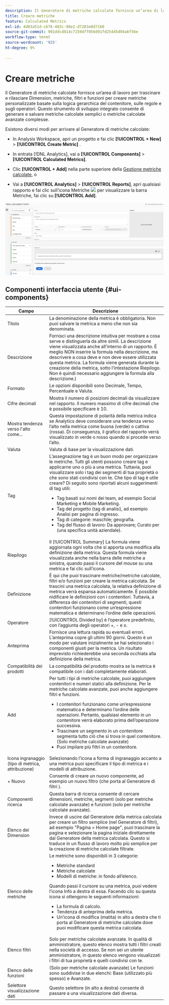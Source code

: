 ```yaml
---
description: Il Generatore di metriche calcolate fornisce un’area di lavoro per trascinare e rilasciare Dimension, metriche, filtri e funzioni per creare metriche personalizzate basate sulla logica gerarchica del contenitore, sulle regole e sugli operatori. Questo strumento di sviluppo integrato consente di generare e salvare metriche calcolate semplici o metriche calcolate avanzate complesse.
title: Creare metriche
feature: Calculated Metrics
exl-id: 4d03a51d-c676-483c-98e2-d7283e8d71b0
source-git-commit: 901ddcd814c71504ff056d91fd25445d94a6f56e
workflow-type: tm+mt
source-wordcount: '925'
ht-degree: 9%

---
```


# Creare metriche

Il Generatore di metriche calcolate fornisce un’area di lavoro per trascinare e rilasciare Dimension, metriche, filtri e funzioni per creare metriche personalizzate basate sulla logica gerarchica del contenitore, sulle regole e sugli operatori. Questo strumento di sviluppo integrato consente di generare e salvare metriche calcolate semplici o metriche calcolate avanzate complesse.

Esistono diversi modi per arrivare al Generatore di metriche calcolate:

* In Analysis Workspace, apri un progetto e fai clic  **[!UICONTROL + New]** > **[!UICONTROL Create Metric]** .
* In entrata [!DNL Analytics], vai a **[!UICONTROL Components]** > **[!UICONTROL Calculated Metrics]**.

* Clic **[!UICONTROL + Add]** nella parte superiore della [Gestione metriche calcolate](/help/components/calc-metrics/cm-workflow/cm-manager.md), o

* Vai a **[!UICONTROL Analytics]** > **[!UICONTROL Reports]**, apri qualsiasi rapporto e fai clic sull’icona Metriche  ![](https://spectrum.adobe.com/static/icons/workflow_18/Smock_Event_18_N.svg) per visualizzare la barra Metriche, fai clic su **[!UICONTROL Add]**.

![](assets/cm_builder_ui.png)

## Componenti interfaccia utente {#ui-components}

| Campo | Descrizione |
| --- | --- |
| Titolo | La denominazione della metrica è obbligatoria. Non puoi salvare la metrica a meno che non sia denominata. |
| Descrizione | Fornisci una descrizione intuitiva per mostrare a cosa serve e distinguerla da altre simili. La descrizione viene visualizzata anche all’interno di un rapporto. È meglio NON inserire la formula nella descrizione, ma descrivere a cosa deve e non deve essere utilizzata questa metrica. La formula viene generata durante la creazione della metrica, sotto l’intestazione Riepilogo. Non è quindi necessario aggiungere la formula alla descrizione.) |
| Formato | Le opzioni disponibili sono Decimale, Tempo, Percentuale e Valuta. |
| Cifre decimali | Mostra il numero di posizioni decimali da visualizzare nel rapporto. Il numero massimo di cifre decimali che è possibile specificare è 10. |
| Mostra tendenza verso l&#39;alto come... | Questa impostazione di polarità della metrica indica se Analytics deve considerare una tendenza verso l’alto nella metrica come buona (verde) o cattiva (rossa). Di conseguenza, il grafico del rapporto verrà visualizzato in verde o rosso quando si procede verso l’alto. |
| Valuta | Valuta di base per la visualizzazione dati. |
| Tag | L’assegnazione tag è un buon modo per organizzare le metriche. Tutti gli utenti possono creare tag e applicarne uno o più a una metrica. Tuttavia, puoi visualizzare solo i tag dei segmenti di tua proprietà o che sono stati condivisi con te. Che tipo di tag è utile creare? Di seguito sono riportati alcuni suggerimenti di tag utili:<ul><li>Tag basati sui nomi dei team, ad esempio Social Marketing e Mobile Marketing.</li><li>Tag del progetto (tag di analisi), ad esempio Analisi per pagina di ingresso.</li><li>Tag di categorie: maschile; geografia.</li><li>Tag del flusso di lavoro: Da approvare; Curato per (una specifica unità aziendale).</li></ul> |
| Riepilogo | Il [!UICONTROL Summary] La formula viene aggiornata ogni volta che si apporta una modifica alla definizione della metrica. Questa formula viene visualizzata anche nella barra delle metriche a sinistra, quando passi il cursore del mouse su una metrica e fai clic sull’icona. |
| Definizione | È qui che puoi trascinare metriche/metriche calcolate, filtri e/o funzioni per creare la metrica calcolata. Se trascini una metrica calcolata, la relativa definizione di metrica verrà espansa automaticamente. È possibile nidificare le definizioni con i contenitori. Tuttavia, a differenza dei contenitori di segmenti, questi contenitori funzionano come un’espressione matematica e determinano l’ordine delle operazioni. |
| Operatore | [!UICONTROL Divided by] è l’operatore predefinito, con l’aggiunta degli operatori +, - e x. |
| Anteprima | Fornisce una lettura rapida su eventuali errori. L’anteprima copre gli ultimi 90 giorni. Questo è un modo per valutare inizialmente se hai selezionato i componenti giusti per la metrica. Un risultato imprevisto richiederebbe una seconda occhiata alla definizione della metrica. |
| Compatibilità dei prodotti | La compatibilità del prodotto mostra se la metrica è compatibile con i dati completamente elaborati. |
| Add | Per tutti i tipi di metriche calcolate, puoi aggiungere contenitori e numeri statici alla definizione. Per le metriche calcolate avanzate, puoi anche aggiungere filtri e funzioni.<ul><li>I contenitori funzionano come un’espressione matematica e determinano l’ordine delle operazioni. Pertanto, qualsiasi elemento in un contenitore verrà elaborato prima dell’operazione successiva.</li><li>Trascinare un segmento in un contenitore segmenta tutto ciò che si trova in quel contenitore. (Solo metriche calcolate avanzate)</li><li>Puoi impilare più filtri in un contenitore.</li></ul> |
| Icona ingranaggio (tipo di metrica, attribuzione) | Selezionando l’icona a forma di ingranaggio accanto a una metrica puoi specificare il tipo di metrica e i modelli di attribuzione. |
| + Nuovo | Consente di creare un nuovo componente, ad esempio un nuovo filtro (che porta al Generatore di filtri ). |
| Componenti ricerca | Questa barra di ricerca consente di cercare dimensioni, metriche, segmenti (solo per metriche calcolate avanzate) e funzioni (solo per metriche calcolate avanzate). |
| Elenco dei Dimension | Invece di uscire dal Generatore della metrica calcolata per creare un filtro semplice (nel Generatore di filtri), ad esempio &quot;Pagina = Home page&quot;, puoi trascinare la pagina e selezionare la pagina iniziale direttamente dal Generatore della metrica calcolata. Questo si traduce in un flusso di lavoro molto più semplice per la creazione di metriche calcolate filtrate. |
| Elenco delle metriche | Le metriche sono disponibili in 3 categorie:<ul><li>Metriche standard</li><li>Metriche calcolate</li><li>Modelli di metriche: in fondo all’elenco.</li></ul>Quando passi il cursore su una metrica, puoi vedere l’icona Info a destra di essa. Facendo clic su questa icona si ottengono le seguenti informazioni:<ul><li>La formula di calcolo.</li><li>Tendenza di anteprima della metrica.</li><li>Un’icona di modifica (matita) in alto a destra che ti porta al Generatore di metriche calcolate dove puoi modificare questa metrica calcolata.</li></ul> |
| Elenco filtri | Solo per metriche calcolate avanzate. In qualità di amministratore, questo elenco mostra tutti i filtri creati nella società di accesso. Se non sei un utente amministratore, in questo elenco vengono visualizzati i filtri di tua proprietà e quelli condivisi con te. |
| Elenco delle funzioni | (Solo per metriche calcolate avanzate) Le funzioni sono suddivise in due elenchi: Base (utilizzato più spesso) e Avanzate. |
| Selettore visualizzazione dati | Questo selettore (in alto a destra) consente di passare a una visualizzazione dati diversa. |
